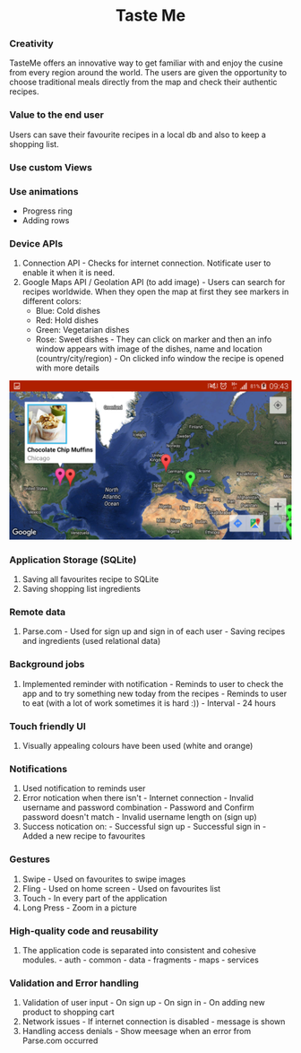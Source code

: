 <h1 align="center">Taste Me</h1>

### Creativity
  TasteMe offers an innovative way to get familiar with and enjoy the cusine from every region around the world.
  The users are given the opportunity to choose traditional meals directly from the map and check their authentic recipes.

### Value to the end user
  Users can save their favourite recipes in a local db and also to keep a shopping list.

### Use custom Views

### Use animations
 - Progress ring 
 - Adding rows

### Device APIs
  1. Connection API 
    -  Checks for internet connection. Notificate user to enable it when it is need.
  2. Google Maps API / Geolation API (to add image)
    - Users can search for recipes worldwide. When they open the map at first they see markers in  different colors:
      - Blue: Cold dishes
      - Red: Hold dishes
      - Green: Vegetarian dishes
      - Rose: Sweet dishes
    - They can click on marker and then an info window appears with image of the dishes, name and location (country/city/region)
    - On clicked info window the recipe is opened with more details
<p align="center"><a href="https://github.com/Android-Mobile-Applications/Taste-Me"><img src="https://raw.githubusercontent.com/Android-Mobile-Applications/Taste-Me/master/imgs/Screenshot_2016-01-18-09-43-03.png" /></a></p>
 
### Application Storage (SQLite)
  1. Saving all favourites recipe to SQLite
  2. Saving shopping list ingredients

### Remote data
  1. Parse.com
    - Used for sign up and sign in of each user
    - Saving recipes and ingredients (used relational data)

### Background jobs
  1. Implemented reminder with notification
    - Reminds to user to check the app and to try something new today from the recipes
    - Reminds to user to eat (with a lot of work sometimes it is hard :))
    - Interval - 24 hours

### Touch friendly UI
  1. Visually appealing colours have been used (white and orange)

### Notifications
  1. Used notification to reminds user
  2. Error notication when there isn't
    - Internet connection
    - Invalid username and password combination
    - Password and Confirm password doesn't match
    - Invalid username length on (sign up)
  3. Success notication on:
    - Successful sign up
    - Successful sign in
    - Added a new recipe to favourites

### Gestures
  1. Swipe
    - Used on favourites to swipe images
  2. Fling
    - Used on home screen
    - Used on favourites list
  3. Touch 
    - In every part of the application
  4. Long Press 
    - Zoom in a picture

### High-quality code and reusability
  1. The application code is separated into consistent and cohesive modules. 
    - auth
    - common
    - data
    - fragments
    - maps
    - services

### Validation and Error handling
  1. Validation of user input
    - On sign up
    - On sign in
    - On adding new product to shopping cart
  2. Network issues
    - If internet connection is disabled - message is shown
  3. Handling access denials
    - Show meesage when an error from Parse.com occurred 
